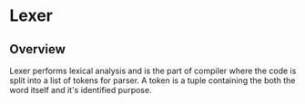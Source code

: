# Lexer

## Overview
Lexer performs lexical analysis and is the part of compiler where the code is split into a list of tokens for parser. A token is a tuple containing the both the word itself and it's identified purpose.
